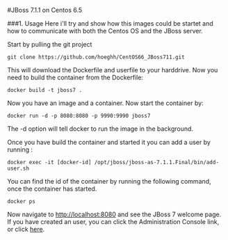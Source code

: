 #JBoss 7.1.1 on Centos 6.5

###1. Usage
Here i'll try and show how this images could be startet and how to communicate with both the Centos OS and the JBoss server.

Start by pulling the git project
```
git clone https://github.com/hoeghh/CentOS66_JBoss711.git
```
This will download the Dockerfile and userfile to your harddrive.
Now you need to build the container from the Dockerfile:
```
docker build -t jboss7 .
```
Now you have an image and a container. Now start the container by:
```
docker run -d -p 8080:8080 -p 9990:9990 jboss7
```

The -d option will tell docker to run the image in the background.

Once you have build the container and started it you can add a user by running :

```
docker exec -it [docker-id] /opt/jboss/jboss-as-7.1.1.Final/bin/add-user.sh
```
You can find the id of the container by running the following command, once the container has started.
```
docker ps
```
Now navigate to [http://localhost:8080](http://localhost:8080)  and see the JBoss 7 welcome page. If you have created an user, you can click the Administration Console link, or click [here](http://localhost:9990).
